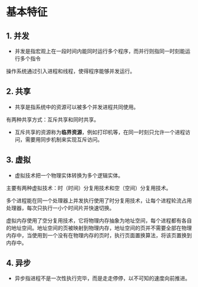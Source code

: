 # 基本特征

## 1. 并发

+ 并发是指宏观上在一段时间内能同时运行多个程序，而并行则指同一时刻能运行多个指令

操作系统通过引入进程和线程，使得程序能够并发运行。

## 2. 共享

+ 共享是指系统中的资源可以被多个并发进程共同使用。

有两种共享方式：互斥共享和同时共享。

+ 互斥共享的资源称为**临界资源**，例如打印机等，在同一时刻只允许一个进程访问，需要用同步机制来实现互斥访问。

## 3. 虚拟

+ 虚拟技术把一个物理实体转换为多个逻辑实体。

主要有两种虚拟技术：时（时间）分复用技术和空（空间）分复用技术。

多个进程能在同一个处理器上并发执行使用了时分复用技术，让每个进程轮流占用处理器，每次只执行一小个时间片并快速切换。

虚拟内存使用了空分复用技术，它将物理内存抽象为地址空间，每个进程都有各自的地址空间。地址空间的页被映射到物理内存，地址空间的页并不需要全部在物理内存中，当使用到一个没有在物理内存的页时，执行页面置换算法，将该页置换到内存中。

## 4. 异步

+ 异步指进程不是一次性执行完毕，而是走走停停，以不可知的速度向前推进。